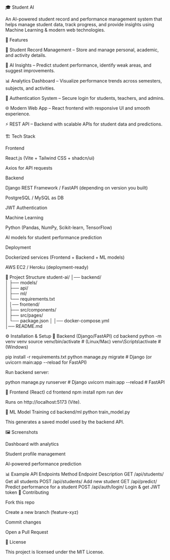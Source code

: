 🎓 Student AI

An AI-powered student record and performance management system that helps manage student data, track progress, and provide insights using Machine Learning & modern web technologies.

🚀 Features

📂 Student Record Management – Store and manage personal, academic, and activity details.

🤖 AI Insights – Predict student performance, identify weak areas, and suggest improvements.

📊 Analytics Dashboard – Visualize performance trends across semesters, subjects, and activities.

🔐 Authentication System – Secure login for students, teachers, and admins.

🌐 Modern Web App – React frontend with responsive UI and smooth experience.

⚡ REST API – Backend with scalable APIs for student data and predictions.

🏗️ Tech Stack

Frontend

React.js (Vite + Tailwind CSS + shadcn/ui)

Axios for API requests

Backend

Django REST Framework / FastAPI (depending on version you built)

PostgreSQL / MySQL as DB

JWT Authentication

Machine Learning

Python (Pandas, NumPy, Scikit-learn, TensorFlow)

AI models for student performance prediction

Deployment

Dockerized services (Frontend + Backend + ML models)

AWS EC2 / Heroku (deployment-ready)

📂 Project Structure
student-ai/
│── backend/              
│   ├── models/           
│   ├── api/             
│   ├── ml/             
│   └── requirements.txt  
│
│── frontend/             
│   ├── src/components/   
│   ├── src/pages/       
│   └── package.json
│
│── docker-compose.yml  
│── README.md             

⚙️ Installation & Setup
🔹 Backend (Django/FastAPI)
cd backend
python -m venv venv
source venv/bin/activate   # (Linux/Mac)
venv\Scripts\activate      # (Windows)

pip install -r requirements.txt
python manage.py migrate   # Django (or uvicorn main:app --reload for FastAPI)


Run backend server:

python manage.py runserver  # Django
uvicorn main:app --reload   # FastAPI

🔹 Frontend (React)
cd frontend
npm install
npm run dev


Runs on http://localhost:5173 (Vite).

🔹 ML Model Training
cd backend/ml
python train_model.py


This generates a saved model used by the backend API.

🖼️ Screenshots

Dashboard with analytics

Student profile management

AI-powered performance prediction

📊 Example API Endpoints
Method	Endpoint	Description
GET	/api/students/	Get all students
POST	/api/students/	Add new student
GET	/api/predict/<id>	Predict performance for a student
POST	/api/auth/login/	Login & get JWT token
🤝 Contributing

Fork this repo

Create a new branch (feature-xyz)

Commit changes

Open a Pull Request

📜 License

This project is licensed under the MIT License.
